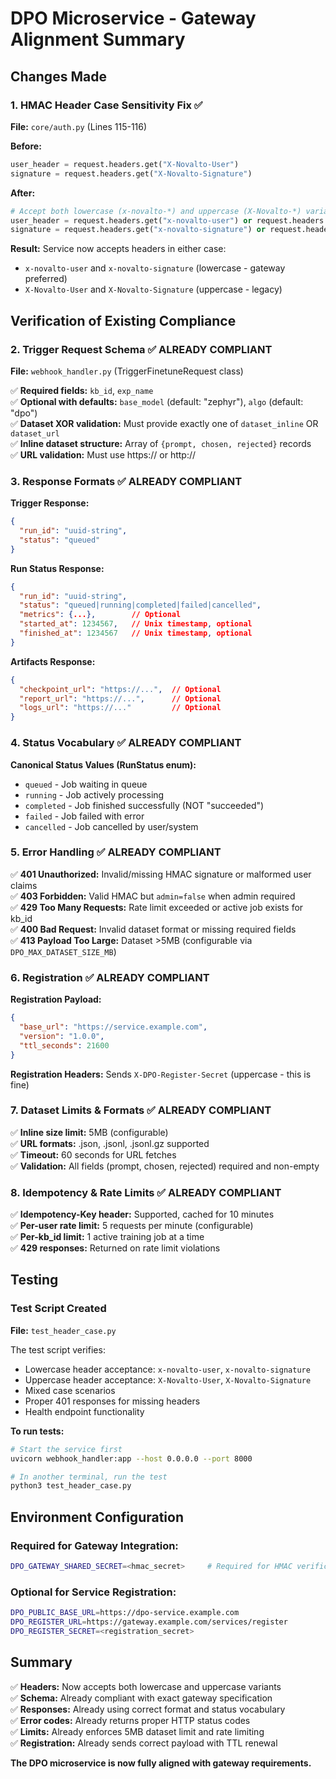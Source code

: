 # DPO Microservice - Gateway Alignment Summary

## Changes Made

### 1. HMAC Header Case Sensitivity Fix ✅
**File:** `core/auth.py` (Lines 115-116)

**Before:**
```python
user_header = request.headers.get("X-Novalto-User")
signature = request.headers.get("X-Novalto-Signature")
```

**After:**
```python
# Accept both lowercase (x-novalto-*) and uppercase (X-Novalto-*) variants
user_header = request.headers.get("x-novalto-user") or request.headers.get("X-Novalto-User")
signature = request.headers.get("x-novalto-signature") or request.headers.get("X-Novalto-Signature")
```

**Result:** Service now accepts headers in either case:
- `x-novalto-user` and `x-novalto-signature` (lowercase - gateway preferred)
- `X-Novalto-User` and `X-Novalto-Signature` (uppercase - legacy)

## Verification of Existing Compliance

### 2. Trigger Request Schema ✅ ALREADY COMPLIANT
**File:** `webhook_handler.py` (TriggerFinetuneRequest class)

✅ **Required fields:** `kb_id`, `exp_name`  
✅ **Optional with defaults:** `base_model` (default: "zephyr"), `algo` (default: "dpo")  
✅ **Dataset XOR validation:** Must provide exactly one of `dataset_inline` OR `dataset_url`  
✅ **Inline dataset structure:** Array of `{prompt, chosen, rejected}` records  
✅ **URL validation:** Must use https:// or http://  

### 3. Response Formats ✅ ALREADY COMPLIANT
**Trigger Response:**
```json
{
  "run_id": "uuid-string",
  "status": "queued"
}
```

**Run Status Response:**
```json
{
  "run_id": "uuid-string",
  "status": "queued|running|completed|failed|cancelled",
  "metrics": {...},        // Optional
  "started_at": 1234567,   // Unix timestamp, optional
  "finished_at": 1234567   // Unix timestamp, optional
}
```

**Artifacts Response:**
```json
{
  "checkpoint_url": "https://...",  // Optional
  "report_url": "https://...",      // Optional
  "logs_url": "https://..."         // Optional
}
```

### 4. Status Vocabulary ✅ ALREADY COMPLIANT
**Canonical Status Values (RunStatus enum):**
- `queued` - Job waiting in queue
- `running` - Job actively processing
- `completed` - Job finished successfully (NOT "succeeded")
- `failed` - Job failed with error
- `cancelled` - Job cancelled by user/system

### 5. Error Handling ✅ ALREADY COMPLIANT
✅ **401 Unauthorized:** Invalid/missing HMAC signature or malformed user claims  
✅ **403 Forbidden:** Valid HMAC but `admin=false` when admin required  
✅ **429 Too Many Requests:** Rate limit exceeded or active job exists for kb_id  
✅ **400 Bad Request:** Invalid dataset format or missing required fields  
✅ **413 Payload Too Large:** Dataset >5MB (configurable via `DPO_MAX_DATASET_SIZE_MB`)  

### 6. Registration ✅ ALREADY COMPLIANT
**Registration Payload:**
```json
{
  "base_url": "https://service.example.com",
  "version": "1.0.0",
  "ttl_seconds": 21600
}
```

**Registration Headers:** Sends `X-DPO-Register-Secret` (uppercase - this is fine)

### 7. Dataset Limits & Formats ✅ ALREADY COMPLIANT
✅ **Inline size limit:** 5MB (configurable)  
✅ **URL formats:** .json, .jsonl, .jsonl.gz supported  
✅ **Timeout:** 60 seconds for URL fetches  
✅ **Validation:** All fields (prompt, chosen, rejected) required and non-empty  

### 8. Idempotency & Rate Limits ✅ ALREADY COMPLIANT
✅ **Idempotency-Key header:** Supported, cached for 10 minutes  
✅ **Per-user rate limit:** 5 requests per minute (configurable)  
✅ **Per-kb_id limit:** 1 active training job at a time  
✅ **429 responses:** Returned on rate limit violations  

## Testing

### Test Script Created
**File:** `test_header_case.py`

The test script verifies:
- Lowercase header acceptance: `x-novalto-user`, `x-novalto-signature`
- Uppercase header acceptance: `X-Novalto-User`, `X-Novalto-Signature`
- Mixed case scenarios
- Proper 401 responses for missing headers
- Health endpoint functionality

**To run tests:**
```bash
# Start the service first
uvicorn webhook_handler:app --host 0.0.0.0 --port 8000

# In another terminal, run the test
python3 test_header_case.py
```

## Environment Configuration

### Required for Gateway Integration:
```bash
DPO_GATEWAY_SHARED_SECRET=<hmac_secret>     # Required for HMAC verification
```

### Optional for Service Registration:
```bash
DPO_PUBLIC_BASE_URL=https://dpo-service.example.com
DPO_REGISTER_URL=https://gateway.example.com/services/register
DPO_REGISTER_SECRET=<registration_secret>
```

## Summary

✅ **Headers:** Now accepts both lowercase and uppercase variants  
✅ **Schema:** Already compliant with exact gateway specification  
✅ **Responses:** Already using correct format and status vocabulary  
✅ **Error codes:** Already returns proper HTTP status codes  
✅ **Limits:** Already enforces 5MB dataset limit and rate limiting  
✅ **Registration:** Already sends correct payload with TTL renewal  

**The DPO microservice is now fully aligned with gateway requirements.**
